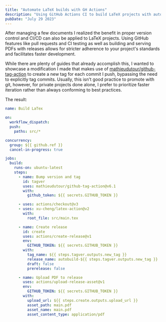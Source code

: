```yaml
---
title: "Automate LaTeX builds with GH Actions"
description: "Using GitHub Actions CI to build LaTeX projects with automatic tagging and releases."
pubDate: "July 29 2023"
---
```


After managing a few documents I realized the benefit in proper version control and CI/CD
can also be applied to LaTeX projects. Using GitHub features like pull requests and CI
testing as well as building and serving PDFs with releases allows for stricter adherence
to your project's standards and facilitates faster development.

While there are plenty of guides that already accomplish this, I wanted to showcase a
modification I made that makes use of [mathieudutour/github-tag-action][repo link] to
create a new tag for each commit I push, bypassing the need to explicitly tag commits.
Usually, this isn't good practice to promote with git, however, for private projects
done alone, I prefer to prioritize faster iteration rather than always conforming to best
practices.

[repo link]: https://github.com/mathieudutour/github-tag-action

The result:

```yaml
name: Build LaTex

on:
  workflow_dispatch:
  push:
    paths: src/*

concurrency:
  group: ${{ github.ref }}
  cancel-in-progress: true

jobs:
  build:
    runs-on: ubuntu-latest
    steps:
      - name: Bump version and tag
        id: tagver
        uses: mathieudutour/github-tag-action@v6.1
        with:
          github_token: ${{ secrets.GITHUB_TOKEN }}

      - uses: actions/checkout@v3
      - uses: xu-cheng/latex-action@v2
        with:
          root_file: src/main.tex

      - name: Create release
        id: create
        uses: actions/create-release@v1
        env:
          GITHUB_TOKEN: ${{ secrets.GITHUB_TOKEN }}
        with:
          tag_name: ${{ steps.tagver.outputs.new_tag }}
          release_name: autobuild-${{ steps.tagver.outputs.new_tag }}
          draft: false
          prerelease: false

      - name: Upload PDF to release
        uses: actions/upload-release-asset@v1
        env:
          GITHUB_TOKEN: ${{ secrets.GITHUB_TOKEN }}
        with:
          upload_url: ${{ steps.create.outputs.upload_url }}
          asset_path: main.pdf
          asset_name: main.pdf
          asset_content_type: application/pdf
```
